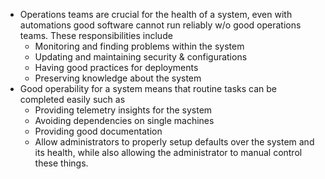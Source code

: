 * Operations teams are crucial for the health of a system, even with automations good software cannot run reliably w/o good operations teams. These responsibilities include
	* Monitoring and finding problems within the system
	* Updating and maintaining security & configurations
	* Having good practices for deployments
	* Preserving knowledge about the system
* Good operability for a system means that routine tasks can be completed easily such as
	* Providing telemetry insights for the system
	* Avoiding dependencies on single machines
	* Providing good documentation
	* Allow administrators to properly setup defaults over the system and its health, while also allowing the administrator to manual control these things.